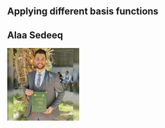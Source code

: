 <h2>Applying different basis functions</h2>
</p>
<p align="center">
  <h2>Alaa Sedeeq</h2>
  <img width="33%" src="images\Alaa Sedeeq.jpg" />
</p>
